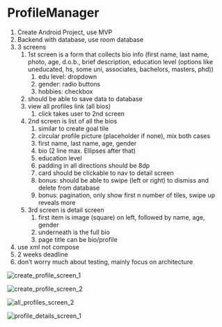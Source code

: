 # ProfileManager

1.	Create Android Project, use MVP
2.	Backend with database, use room database
3.	3 screens
    1. 1st screen is a form that collects bio info (first name, last name, photo, age, d.o.b., brief description, education level (options like uneducated, hs, some uni, associates, bachelors, masters, phd))
        1. edu level: dropdown
        2. gender: radio buttons
        3. hobbies: checkbox
    2. should be able to save data to database
    3. 	view all profiles link (all bios)
        1.	click takes user to 2nd screen
    4.	2nd screen is list of all the bios
        1.	similar to create goal tile
        2.	circular profile picture (placeholder if none), mix both cases
        3.	first name, last name, age, gender
        4.	bio (2 line max. Ellipses after that)
        5.	education level
        6.	padding in all directions should be 8dp
        7.	card should be clickable to nav to detail screen
        8.	bonus: should be able to swipe (left or right) to dismiss and delete from database
        9.	bonus: pagination, only show first n number of tiles, swipe up reveals more
    5.	3rd screen is detail screen
        1.	first item is image (square) on left, followed by name, age, gender
        2.	underneath is the full bio
        3.	page title can be bio/profile
4.	use xml not compose
6.	2 weeks deadline
7.	don’t worry much about testing, mainly focus on architecture 


![create_profile_screen_1](https://user-images.githubusercontent.com/29805179/227346506-424ae835-7c36-45cd-a23f-4a97fcdbcf88.png)

![create_profile_screen_2](https://user-images.githubusercontent.com/29805179/227346547-55832a60-f2e1-4999-905a-585bb3e67fa6.png)

![all_profiles_screen_2](https://user-images.githubusercontent.com/29805179/227346658-a8e7a7cc-86d4-407f-bd7f-d2f6be120b2f.png)

![profile_details_screen_1](https://user-images.githubusercontent.com/29805179/227346754-8669f83f-5a4c-48ea-93ab-34efb69ffdf5.png)

